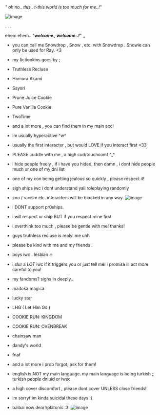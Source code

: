 

*" oh no.. this.. t-this world is too much for me..!"*





![image](https://github.com/user-attachments/assets/5b228056-066d-4de3-980f-0399fd9241a1)













.                                                                 .                                                     .

 ehem ehem.. "***welcome , welcome..!***" ,, 
 
- you can call me Snowdrop , Snow , etc. with Snowdrop . Snowie can only be used for Ray. <3 
- my fictionkins goes by ;
- Truthless Recluse
- Homura Akami
- Sayori
- Prune Juice Cookie
- Pure Vanilla Cookie 
- TwoTime
- and a lot more , you can find them in my main acc!
- im usually hyperactive ^w^


- usually the first interacter , but would LOVE if you interact first <33
- PLEASE cuddle with me , a high cud/touchcomf ^_^
- i hide people freely , if i have you hided, then damn , i dont hide people much ur one of my dni list
- one of my con being getting jealous so quickly , please respect it!
- sigh ships iwc i dont understand yall roleplaying randomly
- zoo / racism etc. interacters will be blocked in any way.
![image](https://github.com/user-attachments/assets/c14308f3-5974-444a-abce-14cefb5f9c2e)

- i DONT support pr0ships.
- i will respect ur ship BUT if you respect mine first.
- i overthink too much , please be gentle with me! thanks!
 - guys truthless recluse is realyl me uhh
- please be kind with me and my friends . 
- boys iwc . lesbian :fire:
- i slur a *LOT* iwc if it triggers you or just tell me! i promise ill act more careful to you!
- my fandoms? sighs in deeply...
- madoka magica
- lucky star
- LHG ( Let Him Go )
- COOKIE RUN: KINGDOM
- COOKIE RUN: OVENBREAK
- chainsaw man
- dandy's world
- fnaf 
- and a lot more i prob forgot, ask for them!
- english is NOT my main language. my main language is being turkish ;; turkish people dniuid or iwec
- a high cover discomfort , please dont cover UNLESS close friends!
- im sorryf im kinda suicidal these days :( 
- baibai now dear!/platonic :3! 
![image](https://github.com/user-attachments/assets/6f2512fe-96f0-4b20-b112-8d532fbbf45b)




